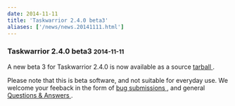 ```yaml
---
date: 2014-11-11
title: 'Taskwarrior 2.4.0 beta3'
aliases: ['/news/news.20141111.html']
---
```

<div class="col-md-8 main">
 <div class="row">
  <h3>
   Taskwarrior 2.4.0 beta3
   <small>
    2014-11-11
   </small>
  </h3>
  <p>
   A new beta 3 for Taskwarrior 2.4.0 is now available as a source
   <a href="/download/task-latest.tar.gz">
    tarball
   </a>
   .
  </p>
  <p>
   Please note that this is beta software, and not suitable for
            everyday use.  We welcome your feeback in the form of
   <a href="https://bug.tasktools.org">
    bug submissions
   </a>
   ,
            and general
   <a href="https://answers.tasktools.org">
    Questions &amp; Answers
   </a>
   .
  </p>
 </div>
</div>

